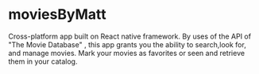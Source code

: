 # moviesByMatt
Cross-platform app built on React native framework. By uses of the API of "The Movie Database" , this app grants you the ability to search,look for, and manage movies. Mark your movies as favorites or seen and retrieve them in your catalog.
